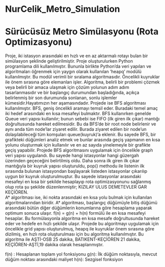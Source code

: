 # NurCelik_Metro_Simulation
# Sürücüsüz Metro Simülasyonu (Rota Optimizasyonu)
Proje,  iki istasyon arasındaki en hızlı ve en az aktarmalı rotayı bulan bir simülasyon şeklinde geliştirilmiştir. Proje oluşturulurken Python programlama dili kullanılmıştır. Bununla birlikte Python’da veri yapıları ve algoritmaları öğrenmek için yaygın olarak kullanılan ‘heapq’ modülü kullanılmıştır. Bu modül verimli bir sıralama algoritmasıdır. Öncelikli kuyruklar ile önem sırasına göre elemanları işler.
Algoritma, belirli bir problemi çözmek veya belirli bir amaca ulaşmak için çözüm yolunun adım adım tasarlanmasıdır ve bir başlangıç durumundan başladığında, açıkça belirlenmiş bir son durumunda sonlanan, sonlu işlemler kümesidir.Hayatımızın her aşamasındadır. Projede ise BFS algoritması kullanılmıştır. BFS, geniş öncelikli aramayı temsil eder. Buradaki temel amaç iki hedef arasındaki en kısa mesafeyi bulmaktır. BFS kullanırken genelde Queue veri yapısı kullanılır; bunun sebebi ise FIFO (ilk giren ilk çıkar) mantığı doğrultusunda hareket edilmesidir. Bu da BFS’de bir root node belirlenir ve aynı anda tüm node’lar ziyaret edilir. Burada ziyaret edilen bir node’un dolaşılabileceği tüm komşuları queue(kuyruk)’a eklenir. Bu sayede BFS, bir grafikteki düğümleri analiz etmek ve bunlar arasında geçiş yapmanın en kısa yolunu oluşturmak için kullanılır ve en az sayıda yinelemeyle bir grafikte geçiş yapabilir. Projede BFS algoritmasını uygulamak için öncelikle graph veri yapısı uygulandı. Bu sayede hangi istasyonlar hangi güzergah üzerinden geçeceğini belirtilmiş oldu. Daha sonra ilk giren ilk çıkar mantığıyla bir kuyruk yapısı oluşturuldu, pop() methodu ile listenin ilk sırasında bulunan istasyondan başlayarak listeden istasyonlar çıkarılıp uygun bir kuyruk oluşturulmuştur. Bu sayede istasyonlar arasındaki mesafeyi en kısa bir şekilde hesaplayıp rota optimizasyonunu sağlanmış olup rota şu şekilde düzenlenmiştir; KIZILAY ULUS DEMETEVLER GAR KEÇİÖREN.
<br/>A* algoritması ise, iki nokta arasındaki en kısa yolu bulmak için kullanılan algoritmalarından biridir. A* algoritması, başlangıç düğümüyle bitiş düğümü arasındaki bütün diğer düğümlerin konumlarına göre hesaplama yaparak optimum sonuca ulaşır. f(n) = g(n) + h(n) formülü ile en kısa mesafeyi hesaplar. Bu formülasyonla algoritma en kısa mesafe doğrultusunda hareket eder ve hedefe en hızlı şekilde ulaşır. Projede bu algoritmayı uygulamak için öncelikle grid yapısı oluşturulmuş, heapq ile kuyruklar önem sırasına göre dizilmiş, en hızlı rota oluşturulması için bu algoritma kullanılmıştır. Bu algoritma ile  AŞTİ-OSB 25 dakika, BATIKENT-KEÇİÖREN 21 dakika, KEÇİÖREN-AŞTİ,19 dakika olarak hesaplanmıştır.
 
 f(n) : Hesaplanan toplam yol fonksiyonu 
 g(n): İlk düğüm noktasıyla, mevcut düğüm noktası arasındaki maliyet
 h(n): Sezgisel fonksiyon
